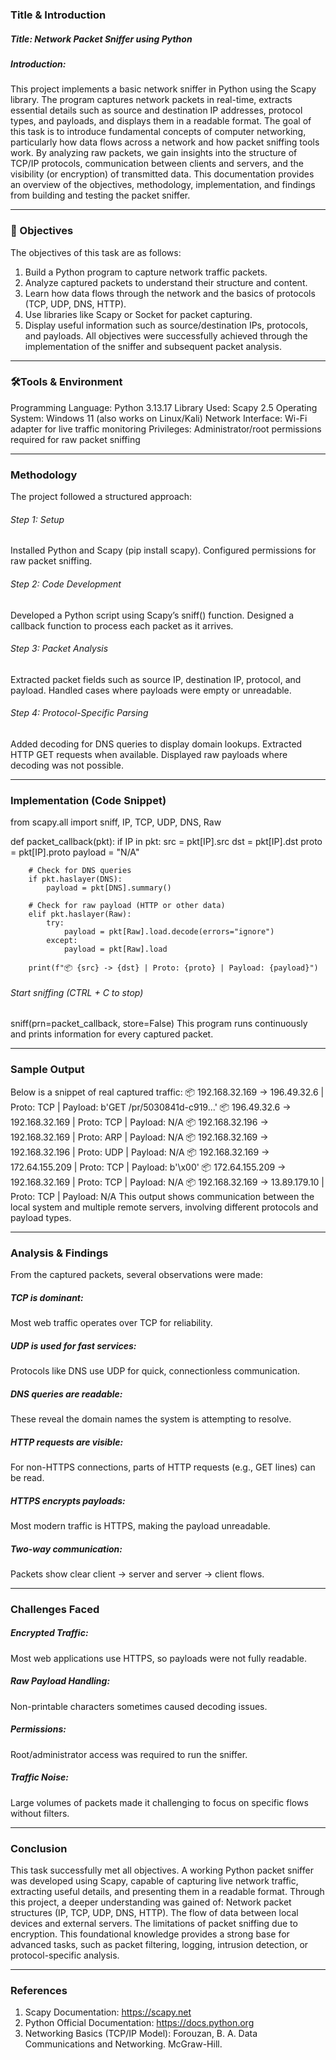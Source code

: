 ### Title & Introduction

##### Title: Network Packet Sniffer using Python

##### Introduction:
This project implements a basic network sniffer in Python using the Scapy library. The program captures network packets in real-time, extracts essential details such as source and destination IP addresses, protocol types, and payloads, and displays them in a readable format.
The goal of this task is to introduce fundamental concepts of computer networking, particularly how data flows across a network and how packet sniffing tools work. By analyzing raw packets, we gain insights into the structure of TCP/IP protocols, communication between clients and servers, and the visibility (or encryption) of transmitted data.
This documentation provides an overview of the objectives, methodology, implementation, and findings from building and testing the packet sniffer.

---

### 🎯 Objectives
The objectives of this task are as follows:
1. Build a Python program to capture network traffic packets.
2. Analyze captured packets to understand their structure and content.
3. Learn how data flows through the network and the basics of protocols (TCP, UDP, DNS, HTTP).
4. Use libraries like Scapy or Socket for packet capturing.
5. Display useful information such as source/destination IPs, protocols, and payloads.
All objectives were successfully achieved through the implementation of the sniffer and subsequent packet analysis.

---

### 🛠️Tools & Environment
Programming Language: Python 3.13.17
Library Used: Scapy 2.5
Operating System: Windows 11 (also works on Linux/Kali)
Network Interface: Wi-Fi adapter for live traffic monitoring
Privileges: Administrator/root permissions required for raw packet sniffing

---

### Methodology
The project followed a structured approach:
###### Step 1: Setup
Installed Python and Scapy (pip install scapy).
Configured permissions for raw packet sniffing.
###### Step 2: Code Development
Developed a Python script using Scapy’s sniff() function.
Designed a callback function to process each packet as it arrives.
###### Step 3: Packet Analysis
Extracted packet fields such as source IP, destination IP, protocol, and payload.
Handled cases where payloads were empty or unreadable.
###### Step 4: Protocol-Specific Parsing
Added decoding for DNS queries to display domain lookups.
Extracted HTTP GET requests when available.
Displayed raw payloads where decoding was not possible.

---

### Implementation (Code Snippet)
from scapy.all import sniff, IP, TCP, UDP, DNS, Raw

def packet_callback(pkt):
    if IP in pkt:
        src = pkt[IP].src
        dst = pkt[IP].dst
        proto = pkt[IP].proto
        payload = "N/A"

        # Check for DNS queries
        if pkt.haslayer(DNS):
            payload = pkt[DNS].summary()

        # Check for raw payload (HTTP or other data)
        elif pkt.haslayer(Raw):
            try:
                payload = pkt[Raw].load.decode(errors="ignore")
            except:
                payload = pkt[Raw].load

        print(f"📦 {src} -> {dst} | Proto: {proto} | Payload: {payload}")

###### Start sniffing (CTRL + C to stop)
sniff(prn=packet_callback, store=False)
This program runs continuously and prints information for every captured packet.

---

### Sample Output
Below is a snippet of real captured traffic:
📦 192.168.32.169 -> 196.49.32.6 | Proto: TCP | Payload: b'GET /pr/5030841d-c919...'
📦 196.49.32.6 -> 192.168.32.169 | Proto: TCP | Payload: N/A
📦 192.168.32.196 -> 192.168.32.169 | Proto: ARP | Payload: N/A
📦 192.168.32.169 -> 192.168.32.196 | Proto: UDP | Payload: N/A
📦 192.168.32.169 -> 172.64.155.209 | Proto: TCP | Payload: b'\x00'
📦 172.64.155.209 -> 192.168.32.169 | Proto: TCP | Payload: N/A
📦 192.168.32.169 -> 13.89.179.10 | Proto: TCP | Payload: N/A
This output shows communication between the local system and multiple remote servers, involving different protocols and payload types.

---

### Analysis & Findings
From the captured packets, several observations were made:
##### TCP is dominant: 
Most web traffic operates over TCP for reliability.
##### UDP is used for fast services: 
Protocols like DNS use UDP for quick, connectionless communication.
##### DNS queries are readable: 
These reveal the domain names the system is attempting to resolve.
##### HTTP requests are visible: 
For non-HTTPS connections, parts of HTTP requests (e.g., GET lines) can be read.
##### HTTPS encrypts payloads: 
Most modern traffic is HTTPS, making the payload unreadable.
##### Two-way communication: 
Packets show clear client → server and server → client flows.

---

### Challenges Faced
##### Encrypted Traffic: 
Most web applications use HTTPS, so payloads were not fully readable.
##### Raw Payload Handling: 
Non-printable characters sometimes caused decoding issues.
##### Permissions: 
Root/administrator access was required to run the sniffer.
##### Traffic Noise: 
Large volumes of packets made it challenging to focus on specific flows without filters.

---

### Conclusion
This task successfully met all objectives. A working Python packet sniffer was developed using Scapy, capable of capturing live network traffic, extracting useful details, and presenting them in a readable format.
Through this project, a deeper understanding was gained of:
Network packet structures (IP, TCP, UDP, DNS, HTTP).
The flow of data between local devices and external servers.
The limitations of packet sniffing due to encryption.
This foundational knowledge provides a strong base for advanced tasks, such as packet filtering, logging, intrusion detection, or protocol-specific analysis.

---

### References
1. Scapy Documentation: https://scapy.net
2. Python Official Documentation: https://docs.python.org
3. Networking Basics (TCP/IP Model): Forouzan, B. A. Data Communications and Networking. McGraw-Hill.

